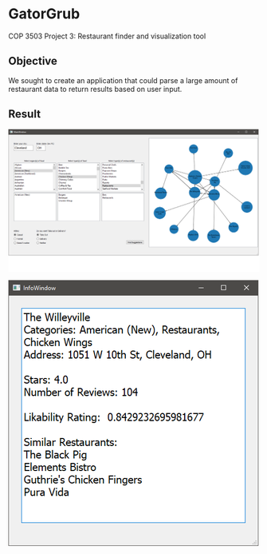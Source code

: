 # GatorGrub

COP 3503 Project 3: Restaurant finder and visualization tool

## Objective

We sought to create an application that could parse a large amount of restaurant data to return results based on user input.

## Result

![The window page](/media/Window.png)

![The window page](/media/Info.png)

